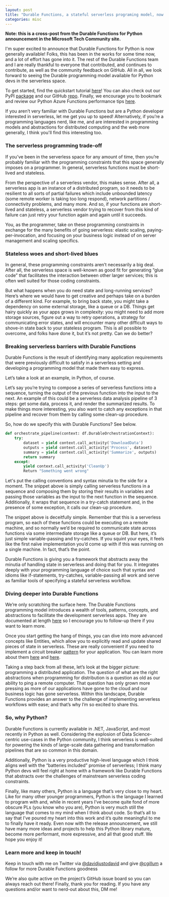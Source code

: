 ```yaml
---
layout: post
title: "Durable Functions, a stateful serverless programing model, now available for Python!"
categories: misc
---
```


__Note: this is a cross-post from the Durable Functions for Python announcement in the Microsoft Tech Community site.__

I'm super excited to announce that Durable Functions for Python is now generally available!
Folks, this has been in the works for some time now, and a lot of effort has gone into it. The rest of the Durable Functions team and I are really thankful to everyone that contributed, and continues to contribute, as well as the community feedback on GitHub. All in all, we look forward to seeing the Durable programming model available for Python devs in the serverless space.

To get started, find the quickstart tutorial [here](https://docs.microsoft.com/en-us/azure/azure-functions/durable/quickstart-python-vscode)!
You can also check out our PyPI [package](https://pypi.org/project/azure-functions-durable/) and our GitHub [repo](https://github.com/Azure/azure-functions-durable-python).
Finally, we encourage you to bookmark and review our Python Azure Functions performance tips [here](https://docs.microsoft.com/en-us/azure/azure-functions/python-scale-performance-reference).

If you aren’t very familiar with Durable Functions but are a Python developer interested in serverless, let me get you up to speed! Alternatively, if you’re a programming languages nerd, like me, and are interested in programming models and abstractions for distributed computing and the web more generally, I think you'll find this interesting too.

### The serverless programming trade-off

If you’ve been in the serverless space for any amount of time, then you’re probably familiar with the programming constraints that this space generally imposes on a programmer. In general, serverless functions must be short-lived and stateless. 

From the perspective of a serverless vendor, this makes sense. After all, a serverless app is an instance of a distributed program, so it needs to be resilient to all sorts of partial failures which include unbounded latency (some remote worker is taking too long respond), network partitions / connectivity problems, and many more. And so, if your functions are short-lived and stateless, a serverless vendor trying to recover from this kind of failure can just retry your function again and again until it succeeds.  

You, as the programmer, take on these programming constraints in exchange for the many benefits of going serverless: elastic scaling, paying-per-invocation, and focusing on your business logic instead of on server management and scaling specifics.

### Stateless woes and short-lived blues

In general, these programming constraints aren’t necessarily a big deal. After all, the serverless space is well-known as good fit for generating “glue code” that facilitates the interaction between other larger services; this is often well suited for those coding constraints.

But what happens when you do need state and long-running services? Here’s where we would have to get creative and perhaps take on a burden of a different kind. For example, to bring back state, you might take a dependency on some external storage, like a queue or a DB. Things get hairy quickly as your apps grows in complexity: you might need to add more storage sources, figure out a way to retry operations, a strategy for communicating error states, and will encounter many other difficult ways to shove-in state back to your stateless program. This is all possible to overcome, and folks have done it, but it’s not pretty. Can we do better? 

### Breaking serverless barriers with Durable Functions

Durable Functions is the result of identifying many application requirements that were previously difficult to satisfy in a serverless setting and developing a programming model that made them easy to express.

Let’s take a look at an example, in Python, of course.

Let’s say you’re trying to compose a series of serverless functions into a sequence, turning the output of the previous function into the input to the next. An example of this could be a serverless data analysis pipeline of 3 steps: get some data, process it, and render the summarized results. To make things more interesting, you also want to catch any exceptions in that pipeline and recover from them by calling some clean-up procedure.  

So, how do we specify this with Durable Functions? See below.

```Python
def orchestrate_pipeline(context: df.DurableOrchestrationContext): 
    try: 
        dataset = yield context.call_activity('DownloadData') 
        outputs = yield context.call_activity('Process', dataset) 
        summary = yield context.call_activity('Summarize', outputs) 
        return summary 
    except: 
        yield context.call_activity('CleanUp') 
        Return "Something went wrong" 
```

Let's put the calling conventions and syntax minutia to the side for a moment. The snippet above is simply calling serverless functions in a sequence and composing them by storing their results in variables and passing those variables as the input to the next function in the sequence. Additionally, it wraps that sequence in a try-catch statement and, in the presence of some exception, it calls our clean-up procedure.

The snippet above is deceitfully simple. Remember that this is a serverless program, so each of these functions could be executing on a remote machine, and so normally we’d be required to communicate state across functions via some intermediate storage like a queue or DB. But here, it’s just simple variable-passing and try-catches. If you squint your eyes, it feels like the first naïve implementation you’d come up with if this was running on a single machine. In fact, that’s the point.  

Durable Functions is giving you a framework that abstracts away the minutia of handling state in serverless and doing that for you. It integrates deeply with your programming language of choice such that syntax and idioms like if-statements, try-catches, variable-passing all work and serve as familiar tools of specifying a stateful serverless workflow.

### Diving deeper into Durable Functions  

We’re only scratching the surface here. The Durable Functions programming model introduces a wealth of tools, patterns, concepts, and abstractions to facilitate the development serverless apps. They are documented at length [here](https://docs.microsoft.com/en-us/azure/azure-functions/durable/durable-functions-overview?tabs=python) so I encourage you to follow-up there if you want to learn more.  

Once you start getting the hang of things, you can dive into more advanced concepts like Entities, which allow you to explicitly read and update shared pieces of state in serverless. These are really convenient if you need to implement a circuit breaker [pattern](https://dev.to/azure/serverless-circuit-breakers-with-durable-entities-3l2f) for your application. You can learn more about them [here](https://docs.microsoft.com/en-us/azure/azure-functions/durable/durable-functions-entities?tabs=python) and [here](http://christophermeiklejohn.com/serverless/2019/05/23/stateful-serverless-database-example.html).

Taking a step back from all these, let’s look at the bigger picture: programming a distributed application. The question of what are the right abstractions when programming for distribution is a question as old as our ability to ping a remote computer. That question has only grown more pressing as more of our applications have gone to the cloud and our business logic has gone serverless. Within this landscape, Durable Functions provides an answer to the challenge of implementing serverless workflows with ease; and that’s why I’m so excited to share this.

### So, why Python?

Durable Functions is currently available in .NET, JavaScript, and most recently in Python as well. Considering the explosion of Data Science-centric use-cases in the Python community, I think serverless is well-suited for powering the kinds of large-scale data gathering and transformation pipelines that are so common in this domain.

Additionally, Python is a very productive high-level language which I think aligns well with the “batteries included” promise of serverless; I think many Python devs will feel right at home with a framework like Durable Functions that abstracts over the challenges of mainstream serverless coding constraints.

Finally, like many others, Python is a language that’s very close to my heart. Like for many other younger programmers, Python is the language I learned to program with and, while in recent years I’ve become quite fond of more obscure PLs (you know who you are), Python is very much still the language that comes to my mind when I think about code. So that’s all to say that I’ve poured my heart into this work and it’s quite meaningful to me to finally have it ready. Even now with the release announcement, we still have many more ideas and projects to help this Python library mature, become more performant, more expressive, and all that good stuff. We hope you enjoy it!

### Learn more and keep in touch!

Keep in touch with me on Twitter via [@davidjustodavid](https://twitter.com/davidjustodavid)
and give [@cgillum](https://twitter.com/cgillum) a follow for more Durable Functions goodness

We’re also quite active on the project’s GitHub issue board so you can always reach out there!
Finally, thank you for reading. If you have any questions and/or want to nerd-out about this, DM me!